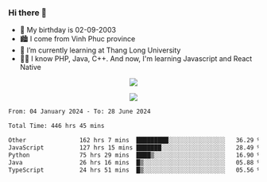 ### Hi there 👋
- 🎂 My birthday is 02-09-2003
- 🏙️ I come from Vinh Phuc province
- 🌱 I’m currently learning at Thang Long University
- 🧑‍💻 I know PHP, Java, C++. And now, I'm learning Javascript and React Native
<p align="center"><img src="https://github-readme-stats.vercel.app/api?username=tmquang0209&show_icons=true&theme=gradient"></p>
<p align="center"><img src="https://github-readme-stats.vercel.app/api/top-langs/?username=tmquang0209&hide=scss,css&langs_count=10"></p>
<!--START_SECTION:waka-->

```txt
From: 04 January 2024 - To: 28 June 2024

Total Time: 446 hrs 45 mins

Other               162 hrs 7 mins  █████████░░░░░░░░░░░░░░░░   36.29 %
JavaScript          127 hrs 15 mins ███████░░░░░░░░░░░░░░░░░░   28.49 %
Python              75 hrs 29 mins  ████▒░░░░░░░░░░░░░░░░░░░░   16.90 %
Java                26 hrs 16 mins  █▒░░░░░░░░░░░░░░░░░░░░░░░   05.88 %
TypeScript          24 hrs 51 mins  █▒░░░░░░░░░░░░░░░░░░░░░░░   05.56 %
```

<!--END_SECTION:waka-->
